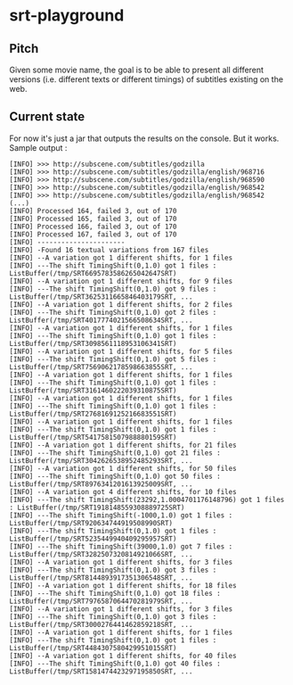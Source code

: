 srt-playground
==============

Pitch
-----

Given some movie name, the goal is to be able to present all different versions (i.e. different texts or different timings) of subtitles existing on the web.

Current state
-----

For now it's just a jar that outputs the results on the console. But it works.
Sample output :

    [INFO] >>> http://subscene.com/subtitles/godzilla
    [INFO] >>> http://subscene.com/subtitles/godzilla/english/968716
    [INFO] >>> http://subscene.com/subtitles/godzilla/english/968590
    [INFO] >>> http://subscene.com/subtitles/godzilla/english/968542
    [INFO] >>> http://subscene.com/subtitles/godzilla/english/968542
    (...)
    [INFO] Processed 164, failed 3, out of 170
    [INFO] Processed 165, failed 3, out of 170
    [INFO] Processed 166, failed 3, out of 170
    [INFO] Processed 167, failed 3, out of 170
    [INFO] ----------------------
    [INFO] -Found 16 textual variations from 167 files
    [INFO] --A variation got 1 different shifts, for 1 files
    [INFO] ---The shift TimingShift(0,1.0) got 1 files : ListBuffer(/tmp/SRT6695783586265042647SRT)
    [INFO] --A variation got 1 different shifts, for 9 files
    [INFO] ---The shift TimingShift(0,1.0) got 9 files : ListBuffer(/tmp/SRT3625311665846403179SRT, ...
    [INFO] --A variation got 1 different shifts, for 2 files
    [INFO] ---The shift TimingShift(0,1.0) got 2 files : ListBuffer(/tmp/SRT4017774021566508634SRT, ...
    [INFO] --A variation got 1 different shifts, for 1 files
    [INFO] ---The shift TimingShift(0,1.0) got 1 files : ListBuffer(/tmp/SRT3098561118953106341SRT)
    [INFO] --A variation got 1 different shifts, for 5 files
    [INFO] ---The shift TimingShift(0,1.0) got 5 files : ListBuffer(/tmp/SRT7569062178598663855SRT, ...
    [INFO] --A variation got 1 different shifts, for 1 files
    [INFO] ---The shift TimingShift(0,1.0) got 1 files : ListBuffer(/tmp/SRT3161460222039310875SRT)
    [INFO] --A variation got 1 different shifts, for 1 files
    [INFO] ---The shift TimingShift(0,1.0) got 1 files : ListBuffer(/tmp/SRT2768169125216683551SRT)
    [INFO] --A variation got 1 different shifts, for 1 files
    [INFO] ---The shift TimingShift(0,1.0) got 1 files : ListBuffer(/tmp/SRT5417581507988880159SRT)
    [INFO] --A variation got 1 different shifts, for 21 files
    [INFO] ---The shift TimingShift(0,1.0) got 21 files : ListBuffer(/tmp/SRT3042626538952485293SRT, ...
    [INFO] --A variation got 1 different shifts, for 50 files
    [INFO] ---The shift TimingShift(0,1.0) got 50 files : ListBuffer(/tmp/SRT8976341201613925009SRT, ...
    [INFO] --A variation got 4 different shifts, for 10 files
    [INFO] ---The shift TimingShift(23292,1.0004701176148796) got 1 files : ListBuffer(/tmp/SRT1918148559308889725SRT)
    [INFO] ---The shift TimingShift(-1000,1.0) got 1 files : ListBuffer(/tmp/SRT920634744919508990SRT)
    [INFO] ---The shift TimingShift(0,1.0) got 1 files : ListBuffer(/tmp/SRT5235449940409295957SRT)
    [INFO] ---The shift TimingShift(39000,1.0) got 7 files : ListBuffer(/tmp/SRT3282507320814921066SRT, ...
    [INFO] --A variation got 1 different shifts, for 3 files
    [INFO] ---The shift TimingShift(0,1.0) got 3 files : ListBuffer(/tmp/SRT8144893917351306548SRT, ...
    [INFO] --A variation got 1 different shifts, for 18 files
    [INFO] ---The shift TimingShift(0,1.0) got 18 files : ListBuffer(/tmp/SRT7976587064470281979SRT, ...
    [INFO] --A variation got 1 different shifts, for 3 files
    [INFO] ---The shift TimingShift(0,1.0) got 3 files : ListBuffer(/tmp/SRT3000276441462859218SRT, ...
    [INFO] --A variation got 1 different shifts, for 1 files
    [INFO] ---The shift TimingShift(0,1.0) got 1 files : ListBuffer(/tmp/SRT4484307580429951015SRT)
    [INFO] --A variation got 1 different shifts, for 40 files
    [INFO] ---The shift TimingShift(0,1.0) got 40 files : ListBuffer(/tmp/SRT1581474423297195850SRT, ...









